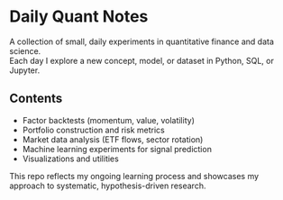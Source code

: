 # Daily Quant Notes

A collection of small, daily experiments in quantitative finance and data science.  
Each day I explore a new concept, model, or dataset in Python, SQL, or Jupyter.  

## Contents
- Factor backtests (momentum, value, volatility)
- Portfolio construction and risk metrics
- Market data analysis (ETF flows, sector rotation)
- Machine learning experiments for signal prediction
- Visualizations and utilities

This repo reflects my ongoing learning process and showcases my approach to systematic, hypothesis-driven research.
